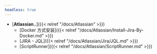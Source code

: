 ```yaml
---
headless: true
---
```




- [**Atlassian..**]({{< relref "/docs/Atlassian" >}})
  - [Docker 方式安装]({{< relref "/docs/Atlassian/Install-Jira-By-Docker.md" >}})
  - [JIRA - JQL]({{< relref "/docs/Atlassian/Jira/JQL.md" >}})
  - [ScriptRunner]({{< relref "/docs/Atlassian/ScriptRunner.md" >}})

